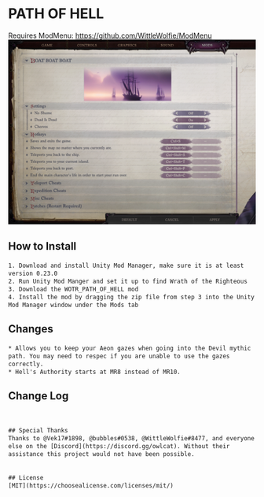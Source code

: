# PATH OF HELL

Requires ModMenu:
https://github.com/WittleWolfie/ModMenu
![alt text](https://github.com/Balkoth-dev/WOTR_BOAT_BOAT_BOAT/blob/master/BoatBoatBoatMenu.png?raw=true)

## How to Install

```
1. Download and install Unity Mod Manager, make sure it is at least version 0.23.0
2. Run Unity Mod Manger and set it up to find Wrath of the Righteous
3. Download the WOTR_PATH_OF_HELL mod
4. Install the mod by dragging the zip file from step 3 into the Unity Mod Manager window under the Mods tab
```
## Changes
```
* Allows you to keep your Aeon gazes when going into the Devil mythic path. You may need to respec if you are unable to use the gazes correctly.
* Hell's Authority starts at MR8 instead of MR10.

```
## Change Log
```


## Special Thanks
Thanks to @Vek17#1898, @bubbles#0538, @WittleWolfie#8477, and everyone else on the [Discord](https://discord.gg/owlcat). Without their assistance this project would not have been possible.


## License
[MIT](https://choosealicense.com/licenses/mit/)
